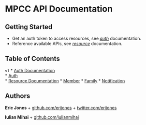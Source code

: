 # MPCC API Documentation

## Getting Started

* Get an auth token to access resources, see [_auth_](/MPCC/MPCC-API-DOC/blob/master/Auth/README.md) documentation.
* Reference available APIs, see [_resource_](/MPCC/MPCC-API-DOC/blob/master/Resources/README.md) documentation.

## Table of Contents

`v1`
	* [Auth Documentation](/MPCC/MPCC-API-DOC/blob/master/Auth/README.md)	
		* [Auth](/MPCC/MPCC-API-DOC/blob/master/Auth/v1/Auth.md)		
	* [Resource Documentation](/MPCC/MPCC-API-DOC/blob/master/Resources/README.md)
		* [Member](/MPCC/MPCC-API-DOC/blob/master/Resources/v1/Member.md)
		* [Family](/MPCC/MPCC-API-DOC/blob/master/Resources/v1/Family.md)
		* [Notification](/MPCC/MPCC-API-DOC/blob/master/Resources/v1/Notification.md)

## Authors

**Eric Jones** 
	+ [github.com/erjjones](https://github.com/erjjones)
	+ [twitter.com/erjjones](http://twitter.com/erjjones)

**Iulian Mihai** 
	+ [github.com/iulianmihai](https://github.com/iulianmihai)
